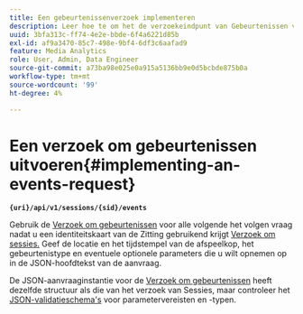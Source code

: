 ```yaml
---
title: Een gebeurtenissenverzoek implementeren
description: Leer hoe te om het de verzoekeindpunt van Gebeurtenissen voor alle volgende volgende volgende volgende volgende volgende volgende vraag te gebruiken nadat u een identiteitskaart van de Zitting verkrijgt
uuid: 3bfa313c-ff74-4e2e-bbde-6f4a6221d85b
exl-id: af9a3470-85c7-498e-9bf4-6df3c6aafad9
feature: Media Analytics
role: User, Admin, Data Engineer
source-git-commit: a73ba98e025e0a915a5136bb9e0d5bcbde875b0a
workflow-type: tm+mt
source-wordcount: '99'
ht-degree: 4%

---
```


# Een verzoek om gebeurtenissen uitvoeren{#implementing-an-events-request}

**`{uri}/api/v1/sessions/{sid}/events`**

Gebruik de [Verzoek om gebeurtenissen](../mc-api-ref/mc-api-events-req.md) voor alle volgende het volgen vraag nadat u een identiteitskaart van de Zitting gebruikend krijgt [Verzoek om sessies.](../mc-api-ref/mc-api-sessions-req.md) Geef de locatie en het tijdstempel van de afspeelkop, het gebeurtenistype en eventuele optionele parameters die u wilt opnemen op in de JSON-hoofdtekst van de aanvraag.

De JSON-aanvraaginstantie voor de [Verzoek om gebeurtenissen](../mc-api-ref/mc-api-events-req.md) heeft dezelfde structuur als die van het verzoek van Sessies, maar controleer het [JSON-validatieschema&#39;s](../mc-api-ref/mc-api-json-validation.md) voor parametervereisten en -typen.
